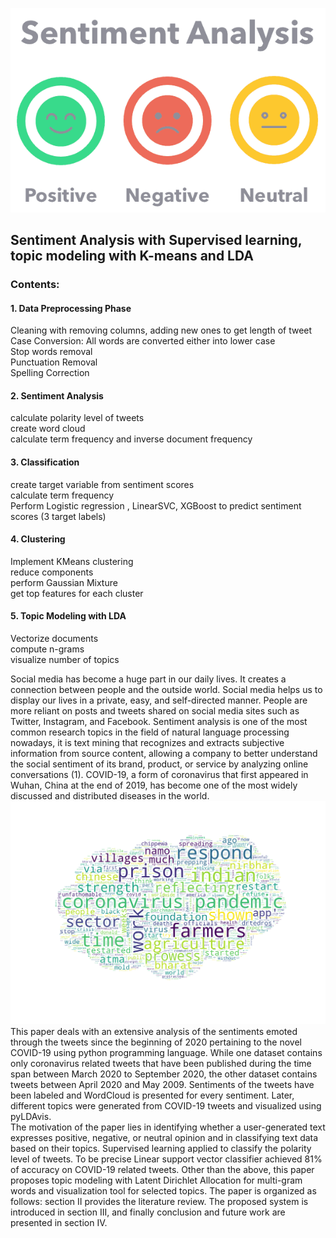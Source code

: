 ![alt text](https://github.com/adovgeldiyev/topic-modeling/blob/main/images/sentiment.png?raw=true)
## Sentiment Analysis with Supervised learning, topic modeling with K-means and LDA
### Contents:</br>
#### 1. Data Preprocessing Phase
Cleaning with removing columns, adding new ones to get length of tweet</br>
Case Conversion: All words are converted either into lower case</br>
Stop words removal</br>
Punctuation Removal</br>
Spelling Correction</br>

#### 2. Sentiment Analysis
calculate polarity level of tweets</br>
create word cloud</br>
calculate term frequency and inverse document frequency</br>

#### 3. Classification</br>
create target variable from sentiment scores</br>
calculate term frequency</br>
Perform Logistic regression , LinearSVC, XGBoost to predict sentiment scores (3 target labels)</br>

#### 4. Clustering</br>
Implement KMeans clustering</br>
reduce components</br>
perform Gaussian Mixture</br>
get top features for each cluster</br>

#### 5. Topic Modeling with LDA</br>
Vectorize documents</br>
compute n-grams</br>
visualize number of topics</br>

Social media has become a huge part in our daily lives. It creates a connection between people and the outside world. Social media helps us to display our lives in a private, easy, and self-directed manner. People are more reliant on posts and tweets shared on social media sites such as Twitter, Instagram, and Facebook. Sentiment analysis is one of the most common research topics in the field of natural language processing nowadays, it is text mining that recognizes and extracts subjective information from source content, allowing a company to better understand the social sentiment of its brand, product, or service by analyzing online conversations (1). COVID-19, a form of coronavirus that first appeared in Wuhan, China at the end of 2019, has become one of the most widely discussed and distributed diseases in the world.</br>
![alt text](https://github.com/adovgeldiyev/topic-modeling/blob/main/images/wc.png?raw=true)
This paper deals with an extensive analysis of the sentiments emoted through the tweets since the beginning of 2020 pertaining to the novel COVID-19 using python programming language. While one dataset contains only coronavirus related tweets that have been published during the time span between March 2020 to September 2020, the other dataset contains tweets between April 2020 and May 2009. Sentiments of the tweets have been labeled and WordCloud is presented for every sentiment. Later, different topics were generated from COVID-19 tweets and visualized using pyLDAvis.</br>
The motivation of the paper lies in identifying whether a user-generated text expresses positive, negative, or neutral opinion and in classifying text data based on their topics. Supervised learning applied to classify the polarity level of tweets. To be precise Linear support vector classifier achieved 81% of accuracy on COVID-19 related tweets. Other than the above, this paper proposes topic modeling with Latent Dirichlet Allocation for multi-gram words and visualization tool for selected topics.
The paper is organized as follows: section II provides the literature review. The proposed system is introduced in section III, and finally conclusion and future work are presented in section IV.
